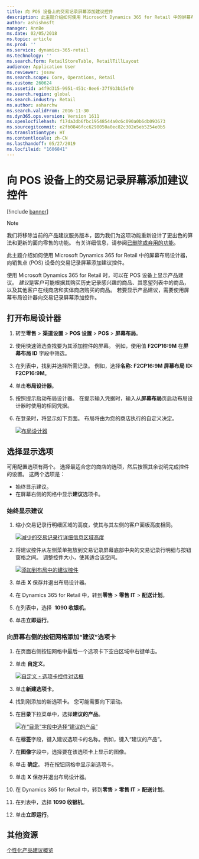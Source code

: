 ```yaml
---
title: 向 POS 设备上的交易记录屏幕添加建议控件
description: 此主题介绍如何使用 Microsoft Dynamics 365 for Retail 中的屏幕布局设计器，向销售点 (POS) 设备的交易记录屏幕添加建议控件。
author: ashishmsft
manager: AnnBe
ms.date: 02/05/2018
ms.topic: article
ms.prod: ''
ms.service: dynamics-365-retail
ms.technology: ''
ms.search.form: RetailStoreTable, RetailTillLayout
audience: Application User
ms.reviewer: josaw
ms.search.scope: Core, Operations, Retail
ms.custom: 260624
ms.assetid: a4f9d315-9951-451c-8ee6-37f9b3b15ef0
ms.search.region: global
ms.search.industry: Retail
ms.author: asharchw
ms.search.validFrom: 2016-11-30
ms.dyn365.ops.version: Version 1611
ms.openlocfilehash: f17da3db6fbc19548544a0c6c090a0b6db093673
ms.sourcegitcommit: e2fb0846fcc6298050a0ec82c302e5eb5254e0b5
ms.translationtype: HT
ms.contentlocale: zh-CN
ms.lasthandoff: 05/27/2019
ms.locfileid: "1606841"
---
```

# <a name="add-a-recommendations-control-to-the-transaction-screen-on-pos-devices"></a>向 POS 设备上的交易记录屏幕添加建议控件

[!include [banner](includes/banner.md)]

> [!NOTE]
> 我们将移除当前的产品建议服务版本，因为我们为这项功能重新设计了更出色的算法和更新的面向零售的功能。 有关详细信息，请参阅[已删除或弃用的功能](https://docs.microsoft.com/dynamics365/unified-operations/dev-itpro/migration-upgrade/deprecated-features)。

此主题介绍如何使用 Microsoft Dynamics 365 for Retail 中的屏幕布局设计器，向销售点 (POS) 设备的交易记录屏幕添加建议控件。

使用 Microsoft Dynamics 365 for Retail 时，可以在 POS 设备上显示产品建议。 *建议*是客户可能根据其购买历史记录感兴趣的商品、其愿望列表中的商品，以及其他客户在线商店和实体商店购买的商品。 若要显示产品建议，需要使用屏幕布局设计器向交易记录屏幕添加控件。

## <a name="open-layout-designer"></a>打开布局设计器

1. 转至**零售** &gt; **渠道设置** &gt; **POS 设置** &gt; **POS** &gt; **屏幕布局**。
2. 使用快速筛选查找要为其添加控件的屏幕。 例如，使用值 **F2CP16:9M** 在**屏幕布局 ID** 字段中筛选。
3. 在列表中，找到并选择所需记录。 例如，选择**名称: F2CP16:9M 屏幕布局 ID: F2CP16:9M**。
4. 单击**布局设计器**。
5. 按照提示启动布局设计器。 在提示输入凭据时，输入从**屏幕布局**页启动布局设计器时使用的相同凭据。
6. 在登录时，将显示如下页面。 布局将由为您的商店执行的自定义决定。

    [![布局设计器](./media/screenlayout-pic-1.png)](./media/screenlayout-pic-1.png)

## <a name="choose-a-display-option"></a>选择显示选项

可用配置选项有两个。 选择最适合您的商店的选项，然后按照其余说明完成控件的设置。 这两个选项是：

- 始终显示建议。
- 在屏幕右侧的网格中显示**建议**选项卡。

### <a name="make-recommendations-always-visible"></a>始终显示建议

1. 缩小交易记录行明细区域的高度，使其与其左侧的客户面板高度相同。

    [![减少的交易记录行详细信息区域高度](./media/screenlayout-pic-2.png)](./media/screenlayout-pic-2.png)

2. 将建议控件从左侧菜单拖放到交易记录屏幕底部中央的交易记录行明细与按钮窗格之间。 调整控件大小，使其适合该空间。

    [![添加到布局中的建议控件](./media/screenlayout-pic-3.png)](./media/screenlayout-pic-3.png)

3. 单击 **X** 保存并退出布局设计器。
4. 在 Dynamics 365 for Retail 中，转到**零售** &gt; **零售 IT** &gt; **配送计划**。
5. 在列表中，选择  **1090 收银机**。
6. 单击**立即运行**。

### <a name="add-a-recommendations-tab-to-the-button-grid-on-the-right-side-of-the-screen"></a>向屏幕右侧的按钮网格添加“建议”选项卡

1. 在页面右侧按钮网格中最后一个选项卡下空白区域中右键单击。
2. 单击 **自定义**。

    [![自定义 - 选项卡控件对话框](./media/pic-5.png)](./media/pic-5.png)

3. 单击**新建选项卡**。
4. 找到刚添加的新选项卡。 您可能需要向下滚动。
5. 在**目录**下拉菜单中，选择**建议的产品**。

    [![在“目录”字段中选择“建议的产品”](./media/pic-6.png)](./media/pic-6.png)

6. 在**标签**字段，键入建议选项卡的名称。例如，键入“建议的产品”。
7. 在**图像**字段中，选择要在该选项卡上显示的图像。
8. 单击 **确定**。 将在按钮网格中显示新选项卡。
9. 单击 **X** 保存并退出布局设计器。
10. 在 Dynamics 365 for Retail 中，转到**零售** &gt; **零售 IT** &gt; **配送计划**。
11. 在列表中，选择 **1090 收银机**。
12. 单击**立即运行**。

## <a name="additional-resources"></a>其他资源

[个性化产品建议概览](personalized-product-recommendations.md)
